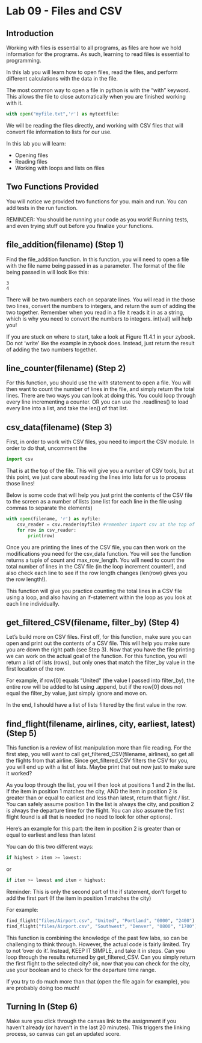 # Lab 09 - Files and CSV

## Introduction
Working with files is essential to all programs, as files are how we hold information for the programs. As such, learning to read files is essential to programming.

In this lab you will learn how to open files, read the files, and perform different calculations with the data in the file.

The most common way to open a file in python is with the “with” keyword. This allows the file to close automatically when you are finished working with it.
```python
with open("myfile.txt",'r') as mytextfile:
```
We will be reading the files directly, and working with CSV files that will convert file information to lists for our use.

In this lab you will learn:

* Opening files
* Reading files
* Working with loops and lists on files

## Two Functions Provided 
You will notice we provided two functions for you. main and run. You can add tests in the run function.

REMINDER: You should be running your code as you work! Running tests, and even trying stuff out before you finalize your functions.

## file_addition(filename) (Step 1)
Find the file_addition function. In this function, you will need to open a file with the file name being passed in as a parameter. The format of the file being passed in will look like this:
```
3
4
```
There will be two numbers each on separate lines. You will read in the those two lines, convert the numbers to integers, and return the sum of adding the two together. Remember when you read in a file it reads it in as a string, which is why you need to convert the numbers to integers. int(val) will help you!

If you are stuck on where to start, take a look at Figure 11.4.1 in your zybook. Do not ‘write’ like the example in zybook does. Instead, just return the result of adding the two numbers together.

## line_counter(filename) (Step 2)
For this function, you should use the with statement to open a file. You will then want to count the number of lines in the file, and simply return the total lines. There are two ways you can look at doing this. You could loop through every line incrementing a counter. OR you can use the .readlines() to load every line into a list, and take the len() of that list.

## csv_data(filename) (Step 3)
First, in order to work with CSV files, you need to import the CSV module. In order to do that, uncomment the
```python
import csv
```
That is at the top of the file. This will give you a number of CSV tools, but at this point, we just care about reading the lines into lists for us to process those lines!

Below is some code that will help you just print the contents of the CSV file to the screen as a number of lists (one list for each line in the file using commas to separate the elements)
```python
with open(filename, 'r') as myfile:
    csv_reader = csv.reader(myfile) #remember import csv at the top of the file
    for row in csv_reader:
        print(row)
```
Once you are printing the lines of the CSV file, you can then work on the modifications you need for the csv_data function. You will see the function returns a tuple of count and max_row_length. You will need to count the total number of lines in the CSV file (in the loop increment counter!), and also check each line to see if the row length changes (len(row) gives you the row length!).

This function will give you practice counting the total lines in a CSV file using a loop, and also having an if-statement within the loop as you look at each line individually.

## get_filtered_CSV(filename, filter_by) (Step 4)
Let’s build more on CSV files. First off, for this function, make sure you can open and print out the contents of a CSV file. This will help you make sure you are down the right path (see Step 3). Now that you have the file printing we can work on the actual goal of the function. For this function, you will return a list of lists (rows), but only ones that match the filter_by value in the first location of the row.

For example, if row[0] equals “United” (the value I passed into filter_by), the entire row will be added to lst using .append, but if the row[0] does not equal the filter_by value, just simply ignore and move on.

In the end, I should have a list of lists filtered by the first value in the row.

## find_flight(filename, airlines, city, earliest, latest) (Step 5)
This function is a review of list manipulation more than file reading. For the first step, you will want to call get_filtered_CSV(filename, airlines), so get all the flights from that airline. Since get_filtered_CSV filters the CSV for you, you will end up with a list of lists. Maybe print that out now just to make sure it worked?

As you loop through the list, you will then look at positions 1 and 2 in the list. If the item in position 1 matches the city, AND the item in position 2 is greater than or equal to earliest and less than latest, return that flight / list. You can safely assume position 1 in the list is always the city, and position 2 is always the departure time for the flight. You can also assume the first flight found is all that is needed (no need to look for other options).

Here’s an example for this part: the item in position 2 is greater than or equal to earliest and less than latest

You can do this two different ways:
```python
if highest > item >= lowest:
```
or
```python
if item >= lowest and item < highest:
```
Reminder: This is only the second part of the if statement, don’t forget to add the first part (If the item in position 1 matches the city)

For example:
```python
find_flight("files/Airport.csv", "United", "Portland", "0000", "2400") - should return ['United', 'Portland', '1335', 'B36']
find_flight("files/Airport.csv", "Southwest", "Denver", "0800", "1700") - should return ['Southwest', 'Denver', '1455', 'B56']
```
This function is combining the knowledge of the past few labs, so can be challenging to think through. However, the actual code is fairly limited. Try to not ‘over do it’. Instead, KEEP IT SIMPLE, and take it in steps. Can you loop through the results returned by get_filtered_CSV. Can you simply return the first flight to the selected city? ok, now that you can check for the city, use your boolean and to check for the departure time range.

If you try to do much more than that (open the file again for example), you are probably doing too much!

## Turning In (Step 6)
Make sure you click through the canvas link to the assignment if you haven’t already (or haven’t in the last 20 minutes). This triggers the linking process, so canvas can get an updated score.
